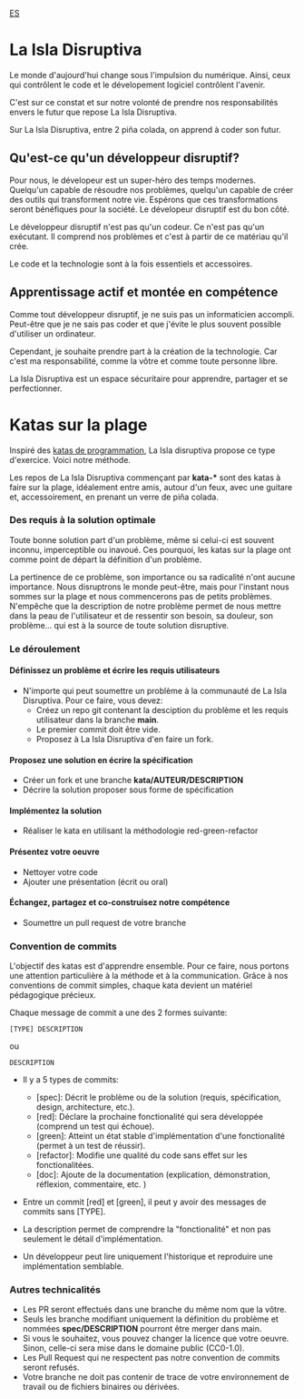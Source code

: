 [ES](./LEERME.md)

# La Isla Disruptiva

Le monde d'aujourd'hui change sous l'impulsion du numérique.
Ainsi, ceux qui contrôlent le code et le dévelopement logiciel contrôlent l'avenir.

C'est sur ce constat et sur notre volonté de prendre nos responsabilités envers le futur que repose La Isla Disruptiva.

Sur La Isla Disruptiva, entre 2 piña colada, on apprend à coder son futur. 

## Qu'est-ce qu'un développeur disruptif?

Pour nous, le dévelopeur est un super-héro des temps modernes. Quelqu'un capable de résoudre nos problèmes, quelqu'un capable de créer des outils
qui transforment notre vie. Espérons que ces transformations seront bénéfiques pour la société. Le dévelopeur disruptif est du bon côté. 

Le développeur disruptif n'est pas qu'un codeur. Ce n'est pas qu'un exécutant. Il comprend nos problèmes et c'est à partir de ce matériau qu'il crée.

Le code et la technologie sont à la fois essentiels et accessoires. 

## Apprentissage actif et montée en compétence 

Comme tout développeur disruptif, je ne suis pas un informaticien accompli. Peut-être que je ne sais pas coder et que j'évite le plus souvent possible d'utiliser un ordinateur.

Cependant, je souhaite prendre part à la création de la technologie. Car c'est ma responsabilité, comme la vôtre et comme toute personne libre.

La Isla Disruptiva est un espace sécuritaire pour apprendre, partager et se perfectionner.

# Katas sur la plage

Inspiré des [katas de programmation](https://es.wikipedia.org/wiki/Kata_(programaci%C3%B3n)), La Isla disruptiva propose ce type d'exercice. Voici notre méthode.

Les repos de La Isla Disruptiva commençant par **kata-\*** sont des katas à faire sur la plage, idéalement entre amis, autour d'un feux, avec une guitare et, accessoirement, en prenant un verre de piña colada.

### Des requis à la solution optimale

Toute bonne solution part d'un problème, même si celui-ci est souvent inconnu, imperceptible ou inavoué. Ces pourquoi, les katas sur la plage ont comme point de départ la définition d'un problème.

La pertinence de ce problème, son importance ou sa radicalité n'ont aucune importance. Nous disruptrons le monde peut-être, mais pour l'instant nous sommes sur la plage et nous commencerons pas de petits problèmes. N'empêche que la description de notre problème permet de nous mettre dans la peau de l'utilisateur et de ressentir son besoin, sa douleur, son problème... qui est à la source de toute solution disruptive.

### Le déroulement

#### Définissez un problème et écrire les requis utilisateurs

  - N'importe qui peut soumettre un problème à la communauté de La Isla Disruptiva. Pour ce faire, vous devez:
    - Créez un repo git contenant la desciption du problème et les requis utilisateur dans la branche **main**.
    - Le premier commit doit être vide.
    - Proposez à La Isla Disruptiva d'en faire un fork.

#### Proposez une solution en écrire la spécification

  - Créer un fork et une branche **kata/AUTEUR/DESCRIPTION**
  - Décrire la solution proposer sous forme de spécification

#### Implémentez la solution

  - Réaliser le kata en utilisant la méthodologie red-green-refactor

#### Présentez votre oeuvre

  - Nettoyer votre code
  - Ajouter une présentation (écrit ou oral)

#### Échangez, partagez et co-construisez notre compétence

  - Soumettre un pull request de votre branche


### Convention de commits

L'objectif des katas est d'apprendre ensemble. Pour ce faire, nous portons une attention particulière à la méthode et à la communication.
Grâce à nos conventions de commit simples, chaque kata devient un matériel pédagogique précieux.

Chaque message de commit a une des 2 formes suivante:

```
[TYPE] DESCRIPTION
```
ou 
```
DESCRIPTION
```

  - Il y a 5 types de commits:
    - [spec]: Décrit le problème ou de la solution (requis, spécification, design, architecture, etc.).
    - [red]: Déclare la prochaine fonctionalité qui sera développée (comprend un test qui échoue).
    - [green]: Atteint un état stable d'implémentation d'une fonctionalité (permet à un test de réussir).
    - [refactor]: Modifie une qualité du code sans effet sur les fonctionalitées.
    - [doc]: Ajoute de la documentation (explication, démonstration, réflexion, commentaire, etc. )

  - Entre un commit [red] et [green], il peut y avoir des messages de commits sans [TYPE]. 
  - La description permet de comprendre la "fonctionalité" et non pas seulement le détail d'implémentation.
  - Un développeur peut lire uniquement l'historique et reproduire une implémentation semblable.

### Autres technicalités

  - Les PR seront effectués dans une branche du même nom que la vôtre.
  - Seuls les branche modifiant uniquement la définition du problème et nommées **spec/DESCRIPTION** pourront être merger dans main.
  - Si vous le souhaitez, vous pouvez changer la licence que votre oeuvre. Sinon, celle-ci sera mise dans le domaine public (CC0-1.0).
  - Les Pull Request qui ne respectent pas notre convention de commits seront refusés.
  - Votre branche ne doit pas contenir de trace de votre environnement de travail ou de fichiers binaires ou dérivées.